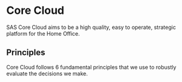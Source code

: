 # Core Cloud

SAS Core Cloud aims to be a high quality, easy to operate, strategic platform for the Home Office.

## Principles 

Core Cloud follows 6 fundamental principles that we use to robustly evaluate the decisions we make.
